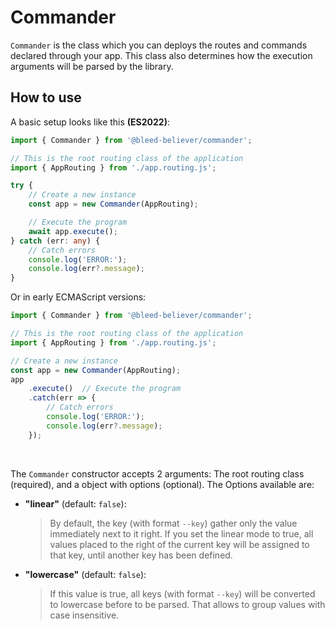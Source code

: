 # Commander

`Commander` is the class which you can deploys the routes and commands declared through your app. This class also determines how the execution arguments will be parsed by the library.

## How to use

A basic setup looks like this __(ES2022)__:

```ts
import { Commander } from '@bleed-believer/commander';

// This is the root routing class of the application
import { AppRouting } from './app.routing.js';

try {
    // Create a new instance
    const app = new Commander(AppRouting);

    // Execute the program
    await app.execute();
} catch (err: any) {
    // Catch errors
    console.log('ERROR:');
    console.log(err?.message);
}
```

Or in early ECMAScript versions:
```ts
import { Commander } from '@bleed-believer/commander';

// This is the root routing class of the application
import { AppRouting } from './app.routing.js';

// Create a new instance
const app = new Commander(AppRouting);
app
    .execute()  // Execute the program
    .catch(err => {
        // Catch errors
        console.log('ERROR:');
        console.log(err?.message);
    });

```

<br />

The `Commander` constructor accepts 2 arguments: The root routing class (required), and a object with options (optional). The Options available are:

- __"linear"__ (default: `false`):
    > By default, the key (with format `--key`) gather only the value immediately next to it right. If you set the linear mode to true, all values placed to the right of the current key will be assigned to that key, until another key has been defined.

- __"lowercase"__ (default: `false`):
    > If this value is true, all keys (with format `--key`) will be converted to lowercase before to be parsed. That allows to group values with case insensitive.